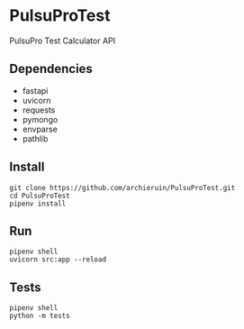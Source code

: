 # PulsuProTest
PulsuPro Test Calculator API

## Dependencies
- fastapi
- uvicorn
- requests
- pymongo
- envparse
- pathlib

## Install
```
git clone https://github.com/archieruin/PulsuProTest.git
cd PulsuProTest
pipenv install
```

## Run
```
pipenv shell
uvicorn src:app --reload
```

## Tests
```
pipenv shell
python -m tests
```
